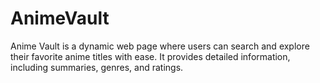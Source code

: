 # AnimeVault
Anime Vault is a dynamic web page where users can search and explore their favorite anime titles with ease. It provides detailed information, including summaries, genres, and ratings.
